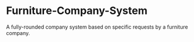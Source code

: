 # Furniture-Company-System
A fully-rounded company system based on specific requests by a furniture company.

